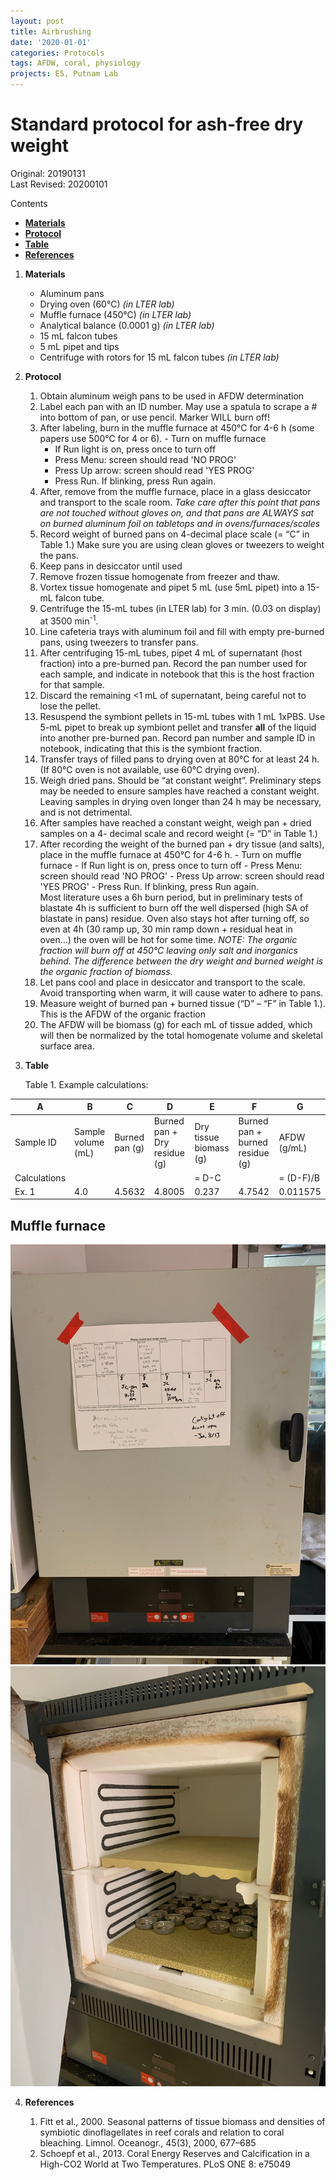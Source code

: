 ```yaml
---
layout: post
title: Airbrushing
date: '2020-01-01'
categories: Protocols
tags: AFDW, coral, physiology
projects: E5, Putnam Lab
---
```


# Standard protocol for ash-free dry weight 

Original: 20190131    
Last Revised: 20200101  

Contents  
- [**Materials**](#Materials)    
- [**Protocol**](#Protocol)  
- [**Table**](#Table)  
- [**References**](#References)  
 
1. <a name="Materials"></a> **Materials**
    - 	Aluminum pans
    - 	Drying oven (60°C) *(in LTER lab)*
    - 	Muffle furnace (450°C) *(in LTER lab)*
    - 	Analytical balance (0.0001 g) *(in LTER lab)*
    -  15 mL falcon tubes
    -  5 mL pipet and tips
    -  Centrifuge with rotors for 15 mL falcon tubes *(in LTER lab)*

2. <a name="Protocol"></a> **Protocol**

    1.  Obtain aluminum weigh pans to be used in AFDW determination
    2.  Label each pan with an ID number. May use a spatula to scrape a # into bottom of pan, or use pencil. Marker WILL burn off!
    3.  After labeling, burn in the muffle furnace at 450°C for 4-6 h (some papers use 500°C for 4 or 6). 
    	    - Turn on muffle furnace
	    - If Run light is on, press once to turn off
	    - Press Menu: screen should read 'NO PROG'
	    - Press Up arrow: screen should read 'YES PROG'
	    - Press Run. If blinking, press Run again.  
    4. 	After, remove from the muffle furnace, place in a glass desiccator and transport to the scale room.
	*Take care after this point that pans are not touched without gloves on, and that pans are ALWAYS sat on burned aluminum foil on tabletops and in ovens/furnaces/scales*
    5.  Record weight of burned pans on 4-decimal place scale (= “C” in Table 1.) Make sure you are using clean gloves or tweezers to weight the pans.
    6.  Keep pans in desiccator until used
    7. Remove frozen tissue homogenate from freezer and thaw.
    8. Vortex tissue homogenate and pipet 5 mL (use 5mL pipet) into a 15-mL falcon tube.
    9. Centrifuge the 15-mL tubes (in LTER lab) for 3 min. (0.03 on display) at 3500 min<sup>-1</sup>.
    10. Line cafeteria trays with aluminum foil and fill with empty pre-burned pans, using tweezers to transfer pans.
    11. After centrifuging 15-mL tubes, pipet 4 mL of supernatant (host fraction) into a pre-burned pan. Record the pan number used for each sample, and indicate in notebook that this is the host fraction for that sample.
    12. Discard the remaining <1 mL of supernatant, being careful not to lose the pellet.
    13. Resuspend the symbiont pellets in 15-mL tubes with 1 mL 1xPBS. Use 5-mL pipet to break up symbiont pellet and transfer **all** of the liquid into another pre-burned pan. Record pan number and sample ID in notebook, indicating that this is the symbiont fraction.
    14. Transfer trays of filled pans to drying oven at 80°C for at least 24 h. (If 80°C oven is not available, use 60°C drying oven).
    15. Weigh dried pans. Should be “at constant weight”. Preliminary steps may be needed to ensure samples have reached a constant weight. Leaving samples in drying oven longer than 24 h may be necessary, and is not detrimental.
    16.  After samples have reached a constant weight, weigh pan + dried samples on a 4- decimal scale and record weight (= “D” in Table 1.)
    17.  After recording the weight of the burned pan + dry tissue (and salts), place in the muffle furnace at 450°C for 4-6 h. 
	    - Turn on muffle furnace
	    - If Run light is on, press once to turn off
	    - Press Menu: screen should read 'NO PROG'
	    - Press Up arrow: screen should read 'YES PROG'
	    - Press Run. If blinking, press Run again.  
Most literature uses a 6h burn period, but in preliminary tests of blastate 4h is sufficient to burn off the well dispersed (high SA of blastate in pans) residue. Oven also stays hot after turning off, so even at 4h (30 ramp up, 30 min ramp down + residual heat in oven…) the oven will be hot for some time.
	*NOTE: The organic fraction will burn off at 450°C leaving only salt and inorganics behind. The difference between the dry weight and burned weight is the organic fraction of biomass.*
    18.  Let pans cool and place in desiccator and transport to the scale. Avoid transporting when warm, it will cause water to adhere to pans.
    19.  Measure weight of burned pan + burned tissue (“D” – “F” in Table 1.). This is the AFDW of the organic fraction
    20.  The AFDW will be biomass (g) for each mL of tissue added, which will then be normalized by the total homogenate volume and skeletal surface area.    
3. <a name="Table"></a> **Table**

	Table 1. Example calculations:
	
 A  | B  | C  | D  | E  | F  |  G |
----|----|----|----|----|----|----|
Sample ID | Sample volume (mL) | Burned pan (g) | Burned pan + Dry residue (g) | Dry tissue biomass (g) | Burned pan + burned residue (g) | AFDW (g/mL) |
Calculations | | | | = D-C | | = (D-F)/B |
Ex. 1 | 4.0 | 4.5632 | 4.8005 | 0.237 | 4.7542 | 0.011575 |

## Muffle furnace
![muffle1](images/muffle1.jpg)
![muffle2](images/muffle2.jpg)

4. <a name="References"></a> **References**

    1.  Fitt et al., 2000. Seasonal patterns of tissue biomass and densities of symbiotic dinoflagellates in reef corals and relation to coral bleaching. Limnol. Oceanogr., 45(3), 2000, 677–685
    2.  Schoepf et al., 2013. Coral Energy Reserves and Calcification in a High-CO2 World at Two Temperatures. PLoS ONE 8: e75049












	  
   
















	  
   

















